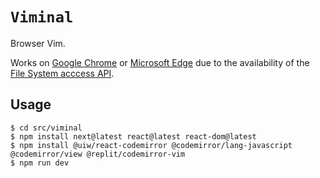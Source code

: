 # `Viminal`

Browser Vim.

Works on [Google Chrome](https://www.google.com/intl/en_sg/chrome/) or [Microsoft Edge](https://www.microsoft.com/en-us/edge?ep=873&form=MA13T2&es=176&cs=578062562) due to the availability of the [File System acccess API](https://developer.mozilla.org/en-US/docs/Web/API/File_System_API).

## Usage

```console
$ cd src/viminal
$ npm install next@latest react@latest react-dom@latest
$ npm install @uiw/react-codemirror @codemirror/lang-javascript @codemirror/view @replit/codemirror-vim
$ npm run dev
```